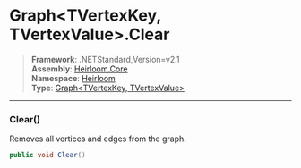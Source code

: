 # Graph\<TVertexKey, TVertexValue>.Clear

> **Framework**: .NETStandard,Version=v2.1  
> **Assembly**: [Heirloom.Core][0]  
> **Namespace**: [Heirloom][0]  
> **Type**: [Graph\<TVertexKey, TVertexValue>][1]

--------------------------------------------------------------------------------

### Clear()

Removes all vertices and edges from the graph.

```cs
public void Clear()
```

[0]: ../Heirloom.Core.md
[1]: Heirloom.Graph[TVertexKey,TVertexValue].md

